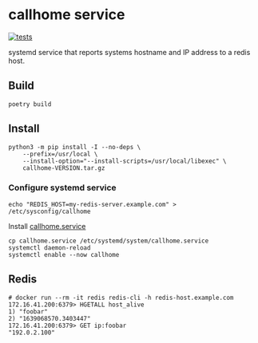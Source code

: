 # callhome service

[![tests](https://github.com/akselsjogren/callhome/actions/workflows/tests.yml/badge.svg)](https://github.com/akselsjogren/callhome/actions/workflows/tests.yml)

systemd service that reports systems hostname and IP address to a redis host.

## Build

```
poetry build
```

## Install

```
python3 -m pip install -I --no-deps \
    --prefix=/usr/local \
    --install-option="--install-scripts=/usr/local/libexec" \
    callhome-VERSION.tar.gz
```

### Configure systemd service

```
echo "REDIS_HOST=my-redis-server.example.com" > /etc/sysconfig/callhome
```

Install [callhome.service](callhome.service)

```
cp callhome.service /etc/systemd/system/callhome.service
systemctl daemon-reload
systemctl enable --now callhome
```

## Redis

```
# docker run --rm -it redis redis-cli -h redis-host.example.com
172.16.41.200:6379> HGETALL host_alive
1) "foobar"
2) "1639068570.3403447"
172.16.41.200:6379> GET ip:foobar
"192.0.2.100"
```
